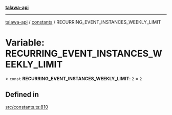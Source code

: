 [**talawa-api**](../../README.md)

***

[talawa-api](../../modules.md) / [constants](../README.md) / RECURRING\_EVENT\_INSTANCES\_WEEKLY\_LIMIT

# Variable: RECURRING\_EVENT\_INSTANCES\_WEEKLY\_LIMIT

\> `const` **RECURRING\_EVENT\_INSTANCES\_WEEKLY\_LIMIT**: `2` = `2`

## Defined in

[src/constants.ts:810](https://github.com/PalisadoesFoundation/talawa-api/blob/3a5276aff43f5de4f7fab3ec9683a420dcdc7a06/src/constants.ts#L810)
